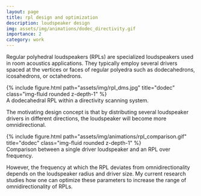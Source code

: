 ```yaml
---
layout: page
title: rpl design and optimization
description: loudspeaker design 
img: assets/img/animations/dodec_directivity.gif
importance: 2
category: work
---
```


Regular polyhedral loudspeakers (RPLs) are specialized loudspeakers used in room acoustics applications. They typically employ several drivers spaced at the vertices or faces of regular polyedra such as dodecahedrons, icosahedrons, or octahedrons. 
<div class="row">
    <div class = "col-sm">
    </div>
    <div class= "col-sm">
        {% include figure.html path="assets/img/rpl_dms.jpg" title="dodec" class="img-fluid rounded z-depth-1" %}
    </div>
    <div class = "col-sm">
    </div>
</div>
<div class="caption">
    A dodecahedral RPL within a directivity scanning system. 
</div>

The motivating design concept is that by distributing several loudspeaker drivers in different directions, the loudspeaker will become more omnidirectional. 


<div class="row">
    <div class="col-sm mt-3 mt-md-0">
        {% include figure.html path="assets/img/animations/rpl_comparison.gif" title="dodec" class="img-fluid rounded z-depth-1" %}
    </div>
</div>
<div class="caption">
    Comparison between a single driver loudspeaker and an RPL over frequency. 
</div>

However, the frequency at which the RPL deviates from omnidirectionality depends on the loudspeaker radius and driver size. My current research studies how one can optimize these parameters to increase the range of omnidirectionality of RPLs. 

